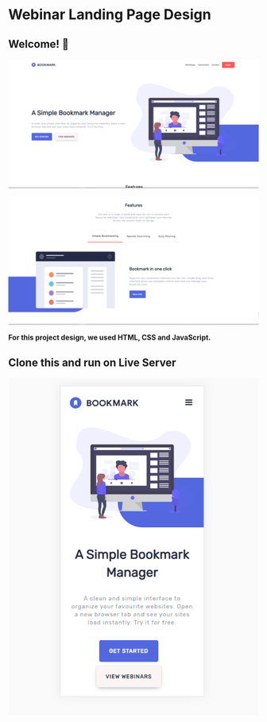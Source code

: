 # Webinar Landing Page Design

## Welcome! 👋

![Design for the Landing Page in Desktop view](./designs/Design1.png)

![Design for the Landing Page in Desktop view](./designs/Design2.png)

**For this project design, we used HTML, CSS and JavaScript.**

## Clone this and run on Live Server

![Design for the responsive page(mobile devices)](./designs/Design3.png)
